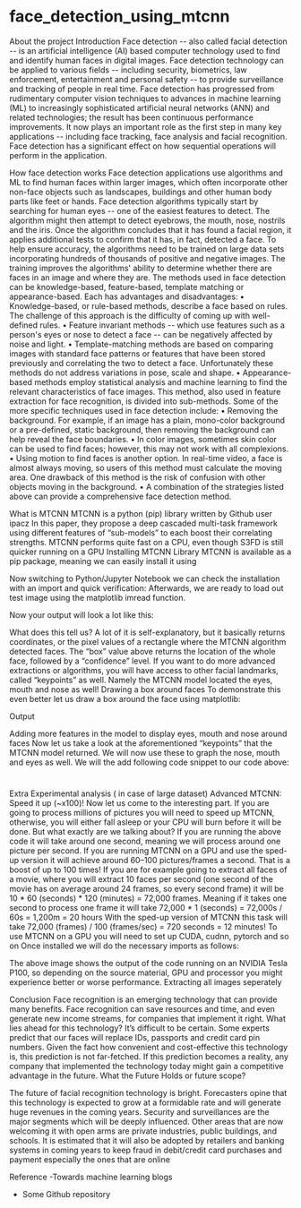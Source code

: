 # face_detection_using_mtcnn
About the project
Introduction 
Face detection -- also called facial detection -- is an artificial intelligence (AI) based computer technology used to find and identify human faces in digital images. Face detection technology can be applied to various fields -- including security, biometrics, law enforcement, entertainment and personal safety -- to provide surveillance and tracking of people in real time.
Face detection has progressed from rudimentary computer vision techniques to advances in machine learning (ML) to increasingly sophisticated artificial neural networks (ANN) and related technologies; the result has been continuous performance improvements. It now plays an important role as the first step in many key applications -- including face tracking, face analysis and facial recognition. Face detection has a significant effect on how sequential operations will perform in the application.

How face detection works
Face detection applications use algorithms and ML to find human faces within larger images, which often incorporate other non-face objects such as landscapes, buildings and other human body parts like feet or hands. Face detection algorithms typically start by searching for human eyes -- one of the easiest features to detect. The algorithm might then attempt to detect eyebrows, the mouth, nose, nostrils and the iris. Once the algorithm concludes that it has found a facial region, it applies additional tests to confirm that it has, in fact, detected a face.
To help ensure accuracy, the algorithms need to be trained on large data sets incorporating hundreds of thousands of positive and negative images. The training improves the algorithms' ability to determine whether there are faces in an image and where they are.
The methods used in face detection can be knowledge-based, feature-based, template matching or appearance-based. Each has advantages and disadvantages:
•	Knowledge-based, or rule-based methods, describe a face based on rules. The challenge of this approach is the difficulty of coming up with well-defined rules.
•	Feature invariant methods -- which use features such as a person's eyes or nose to detect a face -- can be negatively affected by noise and light.
•	Template-matching methods are based on comparing images with standard face patterns or features that have been stored previously and correlating the two to detect a face. Unfortunately these methods do not address variations in pose, scale and shape.
•	Appearance-based methods employ statistical analysis and machine learning to find the relevant characteristics of face images. This method, also used in feature extraction for face recognition, is divided into sub-methods.
Some of the more specific techniques used in face detection include:
•	Removing the background. For example, if an image has a plain, mono-color background or a pre-defined, static background, then removing the background can help reveal the face boundaries.
•	In color images, sometimes skin color can be used to find faces; however, this may not work with all complexions.
•	Using motion to find faces is another option. In real-time video, a face is almost always moving, so users of this method must calculate the moving area. One drawback of this method is the risk of confusion with other objects moving in the background.
•	A combination of the strategies listed above can provide a comprehensive face detection method.


What is MTCNN
MTCNN is a python (pip) library written by Github user ipacz
In this paper, they propose a deep cascaded multi-task framework using different features of “sub-models” to each boost their correlating strengths.
MTCNN performs quite fast on a CPU, even though S3FD is still quicker running on a GPU 
Installing MTCNN Library
MTCNN is available as a pip package, meaning we can easily install it using
 
Now switching to Python/Jupyter Notebook we can check the installation with an import and quick verification:
Afterwards, we are ready to load out test image using the matplotlib imread function.
 
Now your output will look a lot like this:
 
What does this tell us? A lot of it is self-explanatory, but it basically returns coordinates, or the pixel values of a rectangle where the MTCNN algorithm detected faces. The “box” value above returns the location of the whole face, followed by a “confidence” level.
If you want to do more advanced extractions or algorithms, you will have access to other facial landmarks, called “keypoints” as well. Namely the MTCNN model located the eyes, mouth and nose as well!
Drawing a box around faces
To demonstrate this even better let us draw a box around the face using matplotlib:
 
 
Output 

 
Adding more features in the model to display eyes, mouth and nose around faces
Now let us take a look at the aforementioned “keypoints” that the MTCNN model returned.
We will now use these to graph the nose, mouth and eyes as well.
We will the add following code snippet to our code above:
 # 

 
Extra Experimental analysis ( in case of large dataset)
Advanced MTCNN: Speed it up (\~x100)!
Now let us come to the interesting part. If you are going to process millions of pictures you will need to speed up MTCNN, otherwise, you will either fall asleep or your CPU will burn before it will be done.
But what exactly are we talking about? If you are running the above code it will take around one second, meaning we will process around one picture per second. If you are running MTCNN on a GPU and use the sped-up version it will achieve around 60–100 pictures/frames a second. That is a boost of up to 100 times!
If you are for example going to extract all faces of a movie, where you will extract 10 faces per second (one second of the movie has on average around 24 frames, so every second frame) it will be 10 * 60 (seconds) * 120 (minutes) = 72,000 frames.
Meaning if it takes one second to process one frame it will take 72,000 * 1 (seconds) = 72,000s / 60s = 1,200m = 20 hours
With the sped-up version of MTCNN this task will take 72,000 (frames) / 100 (frames/sec) = 720 seconds = 12 minutes!
To use MTCNN on a GPU you will need to set up CUDA, cudnn, pytorch and so on
Once installed we will do the necessary imports as follows:
 
The above image shows the output of the code running on an NVIDIA Tesla P100, so depending on the source material, GPU and processor you might experience better or worse performance.
Extracting all images seperately 
 

Conclusion
Face recognition is an emerging technology that can provide many benefits. Face recognition can save resources and time, and even generate new income streams, for companies that implement it right.
What lies ahead for this technology?
It’s difficult to be certain. Some experts predict that our faces will replace IDs, passports and credit card pin numbers. Given the fact how convenient and cost-effective this technology is, this prediction is not far-fetched.
If this prediction becomes a reality, any company that implemented the technology today might gain a competitive advantage in the future.
What the Future Holds or future scope?

The future of facial recognition technology is bright. Forecasters opine that this technology is expected to grow at a formidable rate and will generate huge revenues in the coming years. Security and surveillances are the major segments which will be deeply influenced. Other areas that are now welcoming it with open arms are private industries, public buildings, and schools. It is estimated that it will also be adopted by retailers and banking systems in coming years to keep fraud in debit/credit card purchases and payment especially the ones that are online

Reference 
-Towards machine learning blogs
- Some Github repository
